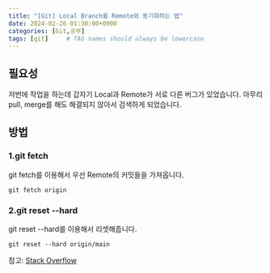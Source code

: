```yaml
---
title: "[Git] Local Branch를 Remote와 동기화하는 법"
date: 2024-02-26 01:30:00+0900
categories: [Git,공부]
tags: [git]     # TAG names should always be lowercase
---
```

## **필요성**
저번에 작업을 하는데 갑자기 Local과 Remote가 서로 다른 버그가 있었습니다. 아무리 pull, merge를 해도 해결되지 않아서 검색하게 되었습니다.

## **방법**
### 1.git fetch
git fetch를 이용해서 우선 Remote의 커밋들을 가져옵니다.
```
git fetch origin
```

### 2.git reset --hard
git reset --hard를 이용해서 리셋해줍니다.
```
git reset --hard origin/main
```

참고: [Stack Overflow](https://stackoverflow.com/questions/1628088/reset-local-repository-branch-to-be-just-like-remote-repository-head)




